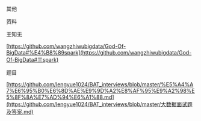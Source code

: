 其他

资料

王知无

[https://github.com/wangzhiwubigdata/God-Of-BigData#%E4%B8%89spark](https://github.com/wangzhiwubigdata/God-Of-BigData#三spark)

题目

[https://github.com/lengyue1024/BAT_interviews/blob/master/%E5%A4%A7%E6%95%B0%E6%8D%AE%E9%9D%A2%E8%AF%95%E9%A2%98%E5%8F%8A%E7%AD%94%E6%A1%88.md](https://github.com/lengyue1024/BAT_interviews/blob/master/大数据面试题及答案.md)